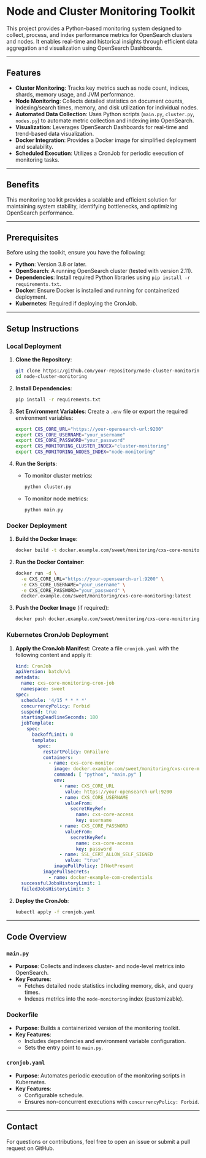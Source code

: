 # Node and Cluster Monitoring Toolkit

This project provides a Python-based monitoring system designed to collect, process, and index performance metrics for OpenSearch clusters and nodes. It enables real-time and historical insights through efficient data aggregation and visualization using OpenSearch Dashboards.

---

## Features

- **Cluster Monitoring**: Tracks key metrics such as node count, indices, shards, memory usage, and JVM performance.
- **Node Monitoring**: Collects detailed statistics on document counts, indexing/search times, memory, and disk utilization for individual nodes.
- **Automated Data Collection**: Uses Python scripts (`main.py`, `cluster.py`, `nodes.py`) to automate metric collection and indexing into OpenSearch.
- **Visualization**: Leverages OpenSearch Dashboards for real-time and trend-based data visualization.
- **Docker Integration**: Provides a Docker image for simplified deployment and scalability.
- **Scheduled Execution**: Utilizes a CronJob for periodic execution of monitoring tasks.

---

## Benefits

This monitoring toolkit provides a scalable and efficient solution for maintaining system stability, identifying bottlenecks, and optimizing OpenSearch performance.

---

## Prerequisites

Before using the toolkit, ensure you have the following:

- **Python**: Version 3.8 or later.
- **OpenSearch**: A running OpenSearch cluster (tested with version 2.11).
- **Dependencies**: Install required Python libraries using `pip install -r requirements.txt`.
- **Docker**: Ensure Docker is installed and running for containerized deployment.
- **Kubernetes**: Required if deploying the CronJob.

---

## Setup Instructions

### Local Deployment

1. **Clone the Repository**:
   ```bash
   git clone https://github.com/your-repository/node-cluster-monitoring.git
   cd node-cluster-monitoring
   ```

2. **Install Dependencies**:
   ```bash
   pip install -r requirements.txt
   ```

3. **Set Environment Variables**:
   Create a `.env` file or export the required environment variables:
   ```bash
   export CXS_CORE_URL="https://your-opensearch-url:9200"
   export CXS_CORE_USERNAME="your_username"
   export CXS_CORE_PASSWORD="your_password"
   export CXS_MONITORING_CLUSTER_INDEX="cluster-monitoring"
   export CXS_MONITORING_NODES_INDEX="node-monitoring"
   ```

4. **Run the Scripts**:
   - To monitor cluster metrics:
     ```bash
     python cluster.py
     ```
   - To monitor node metrics:
     ```bash
     python main.py
     ```

### Docker Deployment

1. **Build the Docker Image**:
   ```bash
   docker build -t docker.example.com/sweet/monitoring/cxs-core-monitoring:latest .
   ```

2. **Run the Docker Container**:
   ```bash
   docker run -d \
     -e CXS_CORE_URL="https://your-opensearch-url:9200" \
     -e CXS_CORE_USERNAME="your_username" \
     -e CXS_CORE_PASSWORD="your_password" \
     docker.example.com/sweet/monitoring/cxs-core-monitoring:latest
   ```

3. **Push the Docker Image** (if required):
   ```bash
   docker push docker.example.com/sweet/monitoring/cxs-core-monitoring:latest
   ```

### Kubernetes CronJob Deployment

1. **Apply the CronJob Manifest**:
   Create a file `cronjob.yaml` with the following content and apply it:
   ```yaml
   kind: CronJob
   apiVersion: batch/v1
   metadata:
     name: cxs-core-monitoring-cron-job
     namespace: sweet
   spec:
     schedule: '4/15 * * * *'
     concurrencyPolicy: Forbid
     suspend: true
     startingDeadlineSeconds: 180
     jobTemplate:
       spec:
         backoffLimit: 0
         template:
           spec:
             restartPolicy: OnFailure
             containers:
               - name: cxs-core-monitor
                 image: docker.example.com/sweet/monitoring/cxs-core-monitoring:latest
                 command: [ "python", "main.py" ]
                 env:
                   - name: CXS_CORE_URL
                     value: https://your-opensearch-url:9200
                   - name: CXS_CORE_USERNAME
                     valueFrom:
                       secretKeyRef:
                         name: cxs-core-access
                         key: username
                   - name: CXS_CORE_PASSWORD
                     valueFrom:
                       secretKeyRef:
                         name: cxs-core-access
                         key: password
                   - name: SSL_CERT_ALLOW_SELF_SIGNED
                     value: "true"
                 imagePullPolicy: IfNotPresent
             imagePullSecrets:
               - name: docker-example-com-credentials
     successfulJobsHistoryLimit: 1
     failedJobsHistoryLimit: 3
   ```

2. **Deploy the CronJob**:
   ```bash
   kubectl apply -f cronjob.yaml
   ```

---

## Code Overview

### `main.py`
- **Purpose**: Collects and indexes cluster- and node-level metrics into OpenSearch.
- **Key Features**:
  - Fetches detailed node statistics including memory, disk, and query times.
  - Indexes metrics into the `node-monitoring` index (customizable).

### Dockerfile
- **Purpose**: Builds a containerized version of the monitoring toolkit.
- **Key Features**:
  - Includes dependencies and environment variable configuration.
  - Sets the entry point to `main.py`.

### `cronjob.yaml`
- **Purpose**: Automates periodic execution of the monitoring scripts in Kubernetes.
- **Key Features**:
  - Configurable schedule.
  - Ensures non-concurrent executions with `concurrencyPolicy: Forbid`.

---

## Contact
For questions or contributions, feel free to open an issue or submit a pull request on GitHub.

